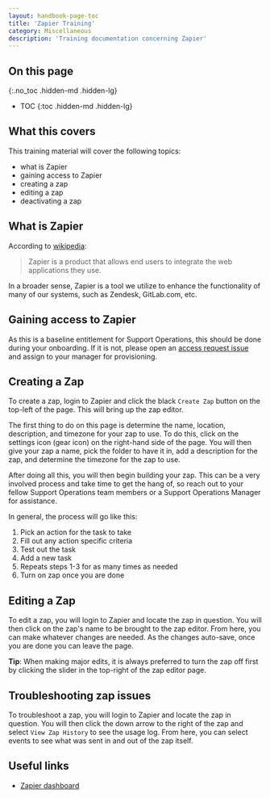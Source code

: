 ```yaml
---
layout: handbook-page-toc
title: 'Zapier Training'
category: Miscellaneous
description: 'Training documentation concerning Zapier'
---
```


## On this page
{:.no_toc .hidden-md .hidden-lg}

- TOC
{:toc .hidden-md .hidden-lg}

## What this covers

This training material will cover the following topics:

* what is Zapier
* gaining access to Zapier
* creating a zap
* editing a zap
* deactivating a zap

## What is Zapier

According to [wikipedia](https://en.wikipedia.org/wiki/Zapier):

> Zapier is a product that allows end users to integrate the web applications
> they use.

In a broader sense, Zapier is a tool we utilize to enhance the functionality of
many of our systems, such as Zendesk, GitLab.com, etc.

## Gaining access to Zapier

As this is a baseline entitlement for Support Operations, this should be done
during your onboarding. If it is not, please open an
[access request issue](https://gitlab.com/gitlab-com/team-member-epics/access-requests/-/issues)
and assign to your manager for provisioning.

## Creating a Zap

To create a zap, login to Zapier and click the black `Create Zap` button on the
top-left of the page. This will bring up the zap editor.

The first thing to do on this page is determine the name, location, description,
and timezone for your zap to use. To do this, click on the settings icon (gear
icon) on the right-hand side of the page. You will then give your zap a name,
pick the folder to have it in, add a description for the zap, and determine the
timezone for the zap to use.

After doing all this, you will then begin building your zap. This can be a very
involved process and take time to get the hang of, so reach out to your fellow
Support Operations team members or a Support Operations Manager for assistance.

In general, the process will go like this:

1. Pick an action for the task to take
1. Fill out any action specific criteria
1. Test out the task
1. Add a new task
1. Repeats steps 1-3 for as many times as needed
1. Turn on zap once you are done

## Editing a Zap

To edit a zap, you will login to Zapier and locate the zap in question. You will
then click on the zap's name to be brought to the zap editor. From here, you can
make whatever changes are needed. As the changes auto-save, once you are done
you can leave the page.

**Tip**: When making major edits, it is always preferred to turn the zap off
first by clicking the slider in the top-right of the zap editor page.

## Troubleshooting zap issues

To troubleshoot a zap, you will login to Zapier and locate the zap in question.
You will then click the down arrow to the right of the zap and select
`View Zap History` to see the usage log. From here, you can select events to see
what was sent in and out of the zap itself.

## Useful links

* [Zapier dashboard](https://zapier.com/app/dashboard)
